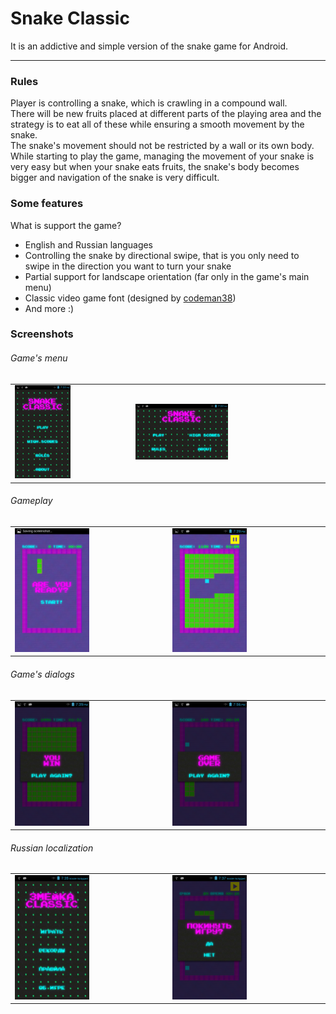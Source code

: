 <h1>Snake Classic</h1>
<p>It is an addictive and simple version of the snake game for Android.</p>
<hr />
<h3>Rules</h3>
<p>Player is controlling a snake, which is crawling in a compound wall.<br />There will be new fruits placed at different parts of the playing area and the strategy is to eat all of these while ensuring a smooth movement by the snake.<br />The snake's movement should not be restricted by a wall or its own body.<br />While starting to play the game, managing the movement of your snake is very easy but when your snake eats fruits, the snake's body becomes bigger and navigation of the snake is very difficult.</p>
<h3>Some features</h3>
<p>What is support the game?</p>
<ul>
  <li>English and Russian languages</li>
  <li>Controlling the snake by directional swipe, that is you only need to swipe in the direction you want to turn your snake</li>
  <li>Partial support for landscape orientation (far only in the game's main menu)</li>
  <li>Classic video game font (designed by <a href="http://zone38.net/">codeman38</a>)</li>
  <li>And more :)</li>
</ul>
<h3>Screenshots</h3>
<h6>Game's menu</h6>
<table>
  <tr>
    <td><img src="screenshots/menu_0_en.png" alt="game's menu, portrait, English" width="50%"></td>
    <td><img src="screenshots/menu_1_en.png" alt="game's menu, landscape, English" width="50%"></td>
  </td>
</table>
<h6>Gameplay</h6>
<table>
  <tr>
    <td><img src="screenshots/game_0_en.png" alt="gameplay, start dialog, English" width="50%"></td>
    <td><img src="screenshots/game_2_en.png" alt="gameplay, game stage, English" width="50%"></td>
  </td>
</table>
<h6>Game's dialogs</h6>
<table>
  <tr>
    <td><img src="screenshots/dialog_0_en.png" alt="you win, dialog, English" width="50%"></td>
    <td><img src="screenshots/dialog_1_en.png" alt="game over, dialog, English" width="50%"></td>
  </td>
</table>
<h6>Russian localization</h6>
<table>
  <tr>
    <td><img src="screenshots/menu_0_ru.png" alt="game's menu, portrait, Russian" width="50%"></td>
    <td><img src="screenshots/dialog_0_ru.png" alt="do you want to quit, dialog, Russian" width="50%"></td>
  </td>
</table>
